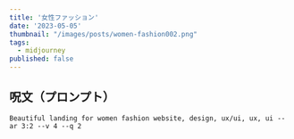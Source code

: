 ```yaml
---
title: '女性ファッション'
date: '2023-05-05'
thumbnail: "/images/posts/women-fashion002.png"
tags:
  - midjourney
published: false
---
```


## 呪文（プロンプト）
```
Beautiful landing for women fashion website, design, ux/ui, ux, ui --ar 3:2 --v 4 --q 2
```